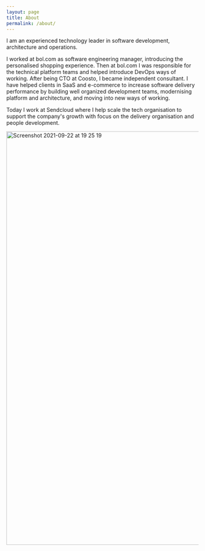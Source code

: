 ```yaml
---
layout: page
title: About
permalink: /about/
---
```


I am an experienced technology leader in software development, architecture and operations.

I worked at bol.com as software engineering manager, introducing the personalised shopping experience. Then at bol.com I was responsible for the technical platform teams and helped introduce DevOps ways of working. After being CTO at Coosto, I became independent consultant. I have helped clients in SaaS and e-commerce to increase software delivery performance by building well organized development teams, modernising platform and architecture, and moving into new ways of working.

Today I work at Sendcloud where I help scale the tech organisation to support the company's growth  with focus on the delivery organisation and people development.


<img width="1082" alt="Screenshot 2021-09-22 at 19 25 19" src="https://user-images.githubusercontent.com/5676977/134392117-10b71f7f-22be-4578-9411-a4f305863c60.png">
